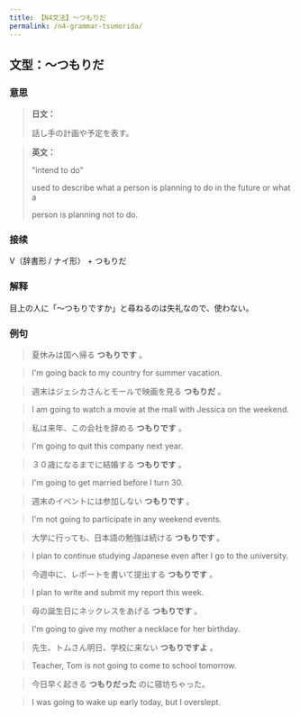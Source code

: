 ```yaml
---
title: 【N4文法】〜つもりだ
permalink: /n4-grammar-tsumorida/
---
```


## 文型：〜つもりだ

### 意思

> **日文：**
> 
> 話し手の計画や予定を表す。


> **英文：**
> 
> "intend to do"
> 
> used to describe what a person is planning to do in the future or what a
> 
> person is planning not to do.


### 接续

V（辞書形 / ナイ形） + つもりだ

### 解释

目上の人に「〜つもりですか」と尋ねるのは失礼なので、使わない。

### 例句

> 夏休みは国へ帰る **つもりです** 。

> I'm going back to my country for summer vacation.

> 週末はジェシカさんとモールで映画を見る **つもりだ** 。

> I am going to watch a movie at the mall with Jessica on the weekend.

> 私は来年、この会社を辞める **つもりです** 。

> I'm going to quit this company next year.

> ３０歳になるまでに結婚する **つもりです** 。

> I'm going to get married before I turn 30.

> 週末のイベントには参加しない **つもりです** 。

> I'm not going to participate in any weekend events.

> 大学に行っても、日本語の勉強は続ける **つもりです** 。

> I plan to continue studying Japanese even after I go to the university.

> 今週中に、レポートを書いて提出する **つもりです** 。

> I plan to write and submit my report this week.

> 母の誕生日にネックレスをあげる **つもりです** 。

> I'm going to give my mother a necklace for her birthday.

> 先生、トムさん明日、学校に来ない **つもりですよ** 。

> Teacher, Tom is not going to come to school tomorrow.

> 今日早く起きる **つもりだった** のに寝坊ちゃった。

> I was going to wake up early today, but I overslept.


